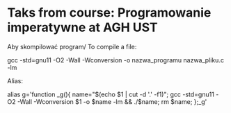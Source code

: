 # Taks from course: Programowanie imperatywne at AGH UST

Aby skompilować program/ To compile a file: 

gcc -std=gnu11 -O2 -Wall -Wconversion -o nazwa_programu nazwa_pliku.c -lm

Alias:

alias g='function _g(){ name="$(echo $1 | cut -d '.' -f1)"; gcc -std=gnu11 -O2 -Wall -Wconversion $1 -o $name -lm && ./$name; rm $name; };_g'
